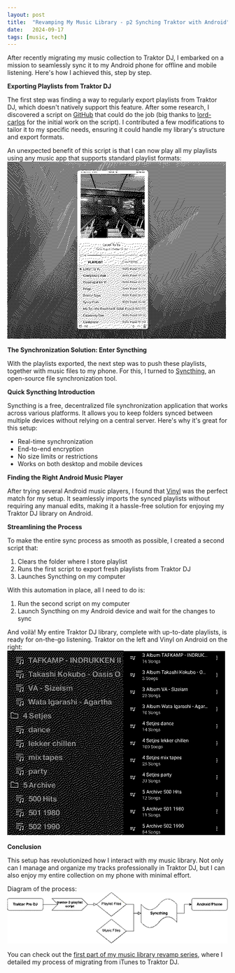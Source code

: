 ```yaml
---
layout: post
title:  "Revamping My Music Library - p2 Synching Traktor with Android"
date:   2024-09-17
tags: [music, tech]
---
```


After recently migrating my music collection to Traktor DJ, I embarked on a mission to seamlessly sync it to my Android phone for offline and mobile listening. Here's how I achieved this, step by step.

**Exporting Playlists from Traktor DJ**

The first step was finding a way to regularly export playlists from Traktor DJ, which doesn't natively support this feature. After some research, I discovered a script on [GitHub](https://github.com/lord-carlos/traktor-2-playlist) that could do the job (big thanks to [lord-carlos](https://github.com/lord-carlos) for the initial work on the script). I contributed a few modifications to tailor it to my specific needs, ensuring it could handle my library's structure and export formats.

An unexpected benefit of this script is that I can now play all my playlists using any music app that supports standard playlist formats:
![Music Player](/images/musicPlayer.png)

**The Synchronization Solution: Enter Syncthing**

With the playlists exported, the next step was to push these playlists, together with music files to my phone. For this, I turned to [Syncthing](https://syncthing.net/), an open-source file synchronization tool.

**Quick Syncthing Introduction**

Syncthing is a free, decentralized file synchronization application that works across various platforms. It allows you to keep folders synced between multiple devices without relying on a central server. Here's why it's great for this setup:
- Real-time synchronization
- End-to-end encryption
- No size limits or restrictions
- Works on both desktop and mobile devices

**Finding the Right Android Music Player**

After trying several Android music players, I found that [Vinyl](https://github.com/VinylMusicPlayer/VinylMusicPlayer?tab=readme-ov-file) was the perfect match for my setup. It seamlessly imports the synced playlists without requiring any manual edits, making it a hassle-free solution for enjoying my Traktor DJ library on Android.

**Streamlining the Process**

To make the entire sync process as smooth as possible, I created a second script that:
1. Clears the folder where I store playlist
2. Runs the first script to export fresh playlists from Traktor DJ
3. Launches Syncthing on my computer

With this automation in place, all I need to do is:
1. Run the second script on my computer
2. Launch Syncthing on my Android device and wait for the changes to sync

And voilà! My entire Traktor DJ library, complete with up-to-date playlists, is ready for on-the-go listening.
Traktor on the left and Vinyl on Android on the right:
![Traktor and Vinyl](/images/traktorAndVinyl.png)

**Conclusion**

This setup has revolutionized how I interact with my music library. Not only can I manage and organize my tracks professionally in Traktor DJ, but I can also enjoy my entire collection on my phone with minimal effort.

Diagram of the process:
![Sync Diagram](/images/syncDiagram.png)

You can check out the <a href="{{ site.url }}/blog/revamping-my-music-library">first part of my music library revamp series</a>, where I detailed my process of migrating from iTunes to Traktor DJ.